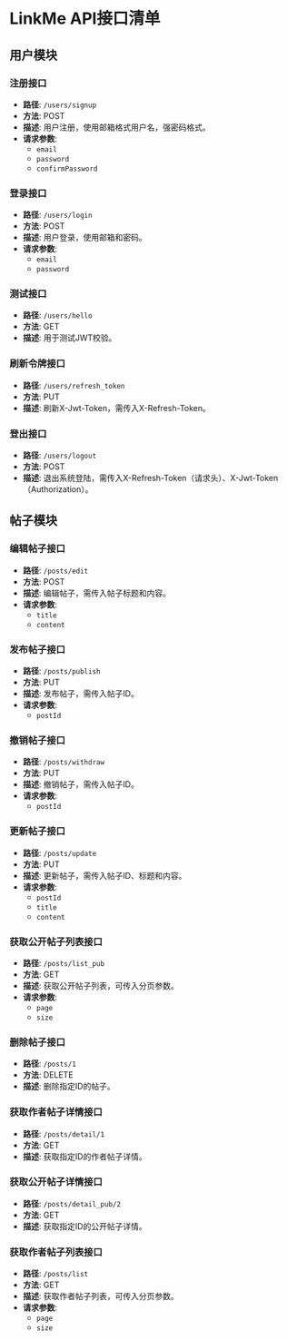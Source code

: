 # LinkMe API接口清单

## 用户模块

### 注册接口
- **路径**: `/users/signup`
- **方法**: POST
- **描述**: 用户注册，使用邮箱格式用户名，强密码格式。
- **请求参数**:
  - `email`
  - `password`
  - `confirmPassword`

### 登录接口
- **路径**: `/users/login`
- **方法**: POST
- **描述**: 用户登录，使用邮箱和密码。
- **请求参数**:
  - `email`
  - `password`

### 测试接口
- **路径**: `/users/hello`
- **方法**: GET
- **描述**: 用于测试JWT校验。

### 刷新令牌接口
- **路径**: `/users/refresh_token`
- **方法**: PUT
- **描述**: 刷新X-Jwt-Token，需传入X-Refresh-Token。

### 登出接口
- **路径**: `/users/logout`
- **方法**: POST
- **描述**: 退出系统登陆，需传入X-Refresh-Token（请求头）、X-Jwt-Token（Authorization）。

## 帖子模块

### 编辑帖子接口
- **路径**: `/posts/edit`
- **方法**: POST
- **描述**: 编辑帖子，需传入帖子标题和内容。
- **请求参数**:
  - `title`
  - `content`

### 发布帖子接口
- **路径**: `/posts/publish`
- **方法**: PUT
- **描述**: 发布帖子，需传入帖子ID。
- **请求参数**:
  - `postId`

### 撤销帖子接口
- **路径**: `/posts/withdraw`
- **方法**: PUT
- **描述**: 撤销帖子，需传入帖子ID。
- **请求参数**:
  - `postId`

### 更新帖子接口
- **路径**: `/posts/update`
- **方法**: PUT
- **描述**: 更新帖子，需传入帖子ID、标题和内容。
- **请求参数**:
  - `postId`
  - `title`
  - `content`

### 获取公开帖子列表接口
- **路径**: `/posts/list_pub`
- **方法**: GET
- **描述**: 获取公开帖子列表，可传入分页参数。
- **请求参数**:
  - `page`
  - `size`

### 删除帖子接口
- **路径**: `/posts/1`
- **方法**: DELETE
- **描述**: 删除指定ID的帖子。

### 获取作者帖子详情接口
- **路径**: `/posts/detail/1`
- **方法**: GET
- **描述**: 获取指定ID的作者帖子详情。

### 获取公开帖子详情接口
- **路径**: `/posts/detail_pub/2`
- **方法**: GET
- **描述**: 获取指定ID的公开帖子详情。

### 获取作者帖子列表接口
- **路径**: `/posts/list`
- **方法**: GET
- **描述**: 获取作者帖子列表，可传入分页参数。
- **请求参数**:
  - `page`
  - `size`
